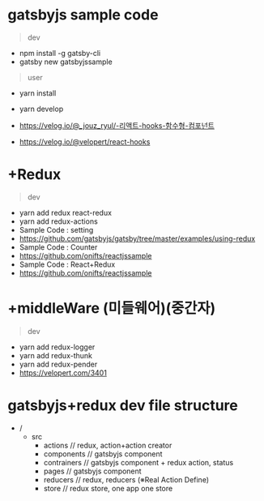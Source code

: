 # gatsbyjs sample code

> dev 
- npm install -g gatsby-cli
- gatsby new gatsbyjssample

> user 
- yarn install 
- yarn develop

- https://velog.io/@_jouz_ryul/-리액트-hooks-함수형-컴포넌트
- https://velog.io/@velopert/react-hooks

# +Redux

> dev
- yarn add redux react-redux
- yarn add redux-actions
- Sample Code : setting 
- https://github.com/gatsbyjs/gatsby/tree/master/examples/using-redux
- Sample Code : Counter 
- https://github.com/onifts/reactjssample
- Sample Code : React+Redux 
- https://github.com/onifts/reactjssample

# +middleWare (미들웨어)(중간자)

> dev
- yarn add redux-logger 
- yarn add redux-thunk
- yarn add redux-pender
- https://velopert.com/3401

# gatsbyjs+redux dev file structure
- /
  - src
    - actions // redux, action+action creator 
    - components // gatsbyjs component
    - contrainers // gatsbyjs component + redux action, status
    - pages // gatsbyjs component
    - reducers // redux, reducers (※Real Action Define)
    - store // redux store, one app one store 


